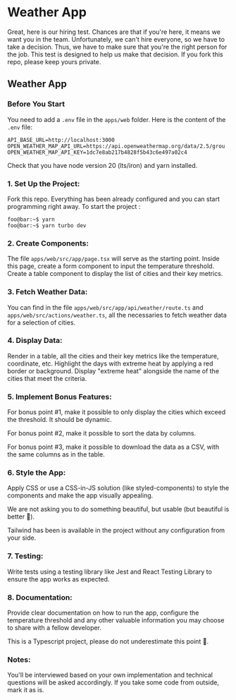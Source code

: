 # Weather App

Great, here is our hiring test. Chances are that if you're here, it means we want you in the team. Unfortunately, we can't hire everyone, so we have to take a decision. Thus, we have to make sure that you're the right person for the job. This test is designed to help us make that decision.
If you fork this repo, please keep yours private.

## Weather App

### Before You Start

You need to add a `.env` file in the `apps/web` folder. Here is the content of the `.env` file:

```text
API_BASE_URL=http://localhost:3000
OPEN_WEATHER_MAP_API_URL=https://api.openweathermap.org/data/2.5/grou
OPEN_WEATHER_MAP_API_KEY=1dc7e8ab217b4828f5b43c6e497a02c4
```

Check that you have node version 20 (lts/iron) and yarn installed.

### 1. Set Up the Project:

Fork this repo. Everything has been already configured and you can start programming right away.
To start the project :

```console
foo@bar:~$ yarn
foo@bar:~$ yarn turbo dev
```

### 2. Create Components:

The file `apps/web/src/app/page.tsx` will serve as the starting point.
Inside this page, create a form component to input the temperature threshold.
Create a table component to display the list of cities and their key metrics.

### 3. Fetch Weather Data:

You can find in the file `apps/web/src/app/api/weather/route.ts` and `apps/web/src/actions/weather.ts`,
all the necessaries to fetch weather data for a selection of cities.

### 4. Display Data:

Render in a table, all the cities and their key metrics like the temperature, coordinate, etc.
Highlight the days with extreme heat by applying a red border or background.
Display "extreme heat" alongside the name of the cities that meet the criteria.

### 5. Implement Bonus Features:

For bonus point #1, make it possible to only display the cities which exceed the threshold. It should be dynamic.

For bonus point #2, make it possible to sort the data by columns.

For bonus point #3, make it possible to download the data as a CSV, with the same columns as in the table.

### 6. Style the App:

Apply CSS or use a CSS-in-JS solution (like styled-components) to style the components and make the app visually appealing.

We are not asking you to do something beautiful, but usable (but beautiful is better 🤡).

Tailwind has been is available in the project without any configuration from your side.

### 7. Testing:

Write tests using a testing library like Jest and React Testing Library to ensure the app works as expected.

### 8. Documentation:

Provide clear documentation on how to run the app, configure the temperature threshold
and any other valuable information you may choose to share with a fellow developer.

This is a Typescript project, please do not underestimate this point 🙂.

### Notes:
You'll be interviewed based on your own implementation and technical questions will be asked accordingly.
If you take some code from outside, mark it as is.
